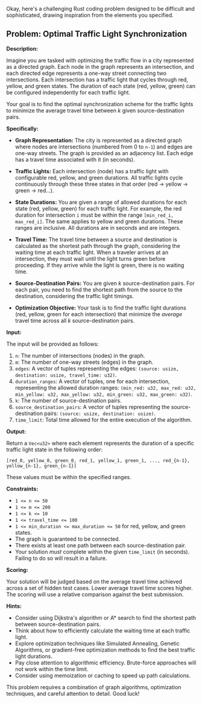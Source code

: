Okay, here's a challenging Rust coding problem designed to be difficult and sophisticated, drawing inspiration from the elements you specified.

## Problem: Optimal Traffic Light Synchronization

**Description:**

Imagine you are tasked with optimizing the traffic flow in a city represented as a directed graph. Each node in the graph represents an intersection, and each directed edge represents a one-way street connecting two intersections. Each intersection has a traffic light that cycles through red, yellow, and green states. The duration of each state (red, yellow, green) can be configured independently for each traffic light.

Your goal is to find the optimal synchronization scheme for the traffic lights to minimize the average travel time between *k* given source-destination pairs.

**Specifically:**

*   **Graph Representation:** The city is represented as a directed graph where nodes are intersections (numbered from 0 to `n-1`) and edges are one-way streets. The graph is provided as an adjacency list. Each edge has a travel time associated with it (in seconds).

*   **Traffic Lights:** Each intersection (node) has a traffic light with configurable red, yellow, and green durations. All traffic lights cycle continuously through these three states in that order (red -> yellow -> green -> red...).

*   **State Durations:** You are given a range of allowed durations for each state (red, yellow, green) for each traffic light. For example, the red duration for intersection `i` must be within the range `[min_red_i, max_red_i]`. The same applies to yellow and green durations. These ranges are inclusive. All durations are in seconds and are integers.

*   **Travel Time:** The travel time between a source and destination is calculated as the shortest path through the graph, considering the waiting time at each traffic light. When a traveler arrives at an intersection, they must wait until the light turns green before proceeding. If they arrive while the light is green, there is no waiting time.

*   **Source-Destination Pairs:** You are given *k* source-destination pairs. For each pair, you need to find the shortest path from the source to the destination, considering the traffic light timings.

*   **Optimization Objective:** Your task is to find the traffic light durations (red, yellow, green for each intersection) that minimize the *average* travel time across all *k* source-destination pairs.

**Input:**

The input will be provided as follows:

1.  `n`: The number of intersections (nodes) in the graph.
2.  `m`: The number of one-way streets (edges) in the graph.
3.  `edges`: A vector of tuples representing the edges: `(source: usize, destination: usize, travel_time: u32)`.
4.  `duration_ranges`: A vector of tuples, one for each intersection, representing the allowed duration ranges: `(min_red: u32, max_red: u32, min_yellow: u32, max_yellow: u32, min_green: u32, max_green: u32)`.
5.  `k`: The number of source-destination pairs.
6.  `source_destination_pairs`: A vector of tuples representing the source-destination pairs: `(source: usize, destination: usize)`.
7.  `time_limit`: Total time allowed for the entire execution of the algorithm.

**Output:**

Return a `Vec<u32>` where each element represents the duration of a specific traffic light state in the following order:

```
[red_0, yellow_0, green_0, red_1, yellow_1, green_1, ..., red_{n-1}, yellow_{n-1}, green_{n-1}]
```

These values must be within the specified ranges.

**Constraints:**

*   `1 <= n <= 50`
*   `1 <= m <= 200`
*   `1 <= k <= 10`
*   `1 <= travel_time <= 100`
*   `1 <= min_duration <= max_duration <= 50` for red, yellow, and green states.
*   The graph is guaranteed to be connected.
*   There exists at least one path between each source-destination pair.
*   Your solution *must* complete within the given `time_limit` (in seconds).  Failing to do so will result in a failure.

**Scoring:**

Your solution will be judged based on the average travel time achieved across a set of hidden test cases. Lower average travel time scores higher.  The scoring will use a relative comparison against the best submission.

**Hints:**

*   Consider using Dijkstra's algorithm or A\* search to find the shortest path between source-destination pairs.
*   Think about how to efficiently calculate the waiting time at each traffic light.
*   Explore optimization techniques like Simulated Annealing, Genetic Algorithms, or gradient-free optimization methods to find the best traffic light durations.
*   Pay close attention to algorithmic efficiency.  Brute-force approaches will not work within the time limit.
*   Consider using memoization or caching to speed up path calculations.

This problem requires a combination of graph algorithms, optimization techniques, and careful attention to detail. Good luck!
